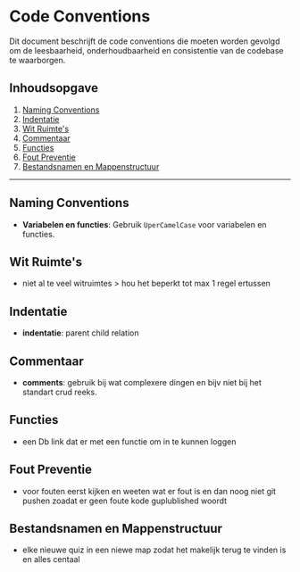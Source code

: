 # Code Conventions

Dit document beschrijft de code conventions die moeten worden gevolgd om de leesbaarheid, onderhoudbaarheid en consistentie van de codebase te waarborgen.

## Inhoudsopgave
1. [Naming Conventions](#naming-conventions)
2. [Indentatie](#indentatie)
3. [Wit Ruimte's](#witte-ruimte)
4. [Commentaar](#commentaar)
5. [Functies](#functies)
6. [Fout Preventie](#Fout-Preventie)
7. [Bestandsnamen en Mappenstructuur](#bestandsnamen-en-mappenstructuur)

---

## Naming Conventions
- **Variabelen en functies**: Gebruik `UperCamelCase` voor variabelen en functies.

## Wit Ruimte's
- niet al te veel witruimtes > hou het beperkt tot max 1 regel ertussen

## Indentatie
- **indentatie**: parent child relation 

## Commentaar
- **comments**: gebruik bij wat complexere dingen en bijv niet bij het standart crud reeks.

## Functies
- een Db link dat er met een functie om in te kunnen loggen

## Fout Preventie
- voor fouten eerst kijken en weeten wat er fout is en dan noog niet git pushen zoadat er geen foute kode guplublished woordt

## Bestandsnamen en Mappenstructuur
- elke nieuwe quiz in een niewe map zodat het makelijk terug te vinden is en alles centaal